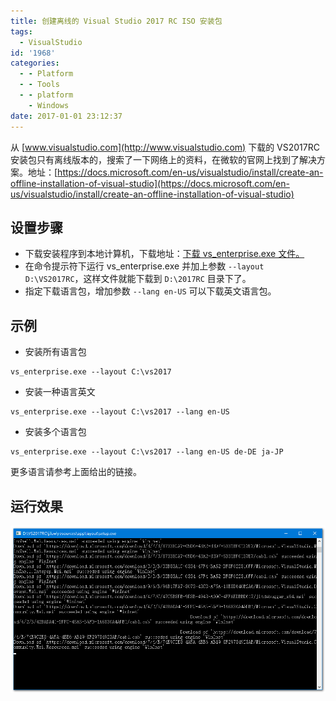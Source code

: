 ```yaml
---
title: 创建离线的 Visual Studio 2017 RC ISO 安装包
tags:
  - VisualStudio
id: '1968'
categories:
  - - Platform
  - - Tools
  - - platform
    - Windows
date: 2017-01-01 23:12:37
---
```


从 [www.visualstudio.com](http://www.visualstudio.com) 下载的 VS2017RC 安装包只有离线版本的，搜索了一下网络上的资料，在微软的官网上找到了解决方案。地址：[https://docs.microsoft.com/en-us/visualstudio/install/create-an-offline-installation-of-visual-studio](https://docs.microsoft.com/en-us/visualstudio/install/create-an-offline-installation-of-visual-studio)
<!-- more -->
## 设置步骤

*   下载安装程序到本地计算机，下载地址：[下载 vs\_enterprise.exe 文件。](https://www.visualstudio.com/vs/visual-studio-2017-rc/)
*   在命令提示符下运行 vs\_enterprise.exe 并加上参数 `--layout D:\VS2017RC`，这样文件就能下载到 `D:\2017RC` 目录下了。
*   指定下载语言包，增加参数 `--lang en-US` 可以下载英文语言包。

## 示例

*   安装所有语言包

```
vs_enterprise.exe --layout C:\vs2017
```

*   安装一种语言英文

```
vs_enterprise.exe --layout C:\vs2017 --lang en-US
```

*   安装多个语言包

```
vs_enterprise.exe --layout C:\vs2017 --lang en-US de-DE ja-JP
```

更多语言请参考上面给出的链接。

## 运行效果

[![](/images/2017/01/2017-01-01_231030.png)](/images/2017/01/2017-01-01_231030.png)